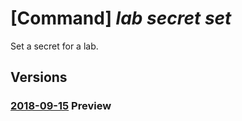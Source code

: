 # [Command] _lab secret set_

Set a secret for a lab.

## Versions

### [2018-09-15](/Resources/mgmt-plane/L3N1YnNjcmlwdGlvbnMve30vcmVzb3VyY2Vncm91cHMve30vcHJvdmlkZXJzL21pY3Jvc29mdC5kZXZ0ZXN0bGFiL2xhYnMve30vdXNlcnMve30vc2VjcmV0cy97fQ==/2018-09-15.xml) **Preview**

<!-- mgmt-plane /subscriptions/{}/resourcegroups/{}/providers/microsoft.devtestlab/labs/{}/users/{}/secrets/{} 2018-09-15 -->
